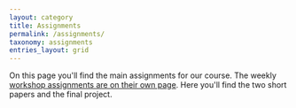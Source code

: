 ```yaml
---
layout: category
title: Assignments
permalink: /assignments/
taxonomy: assignments
entries_layout: grid
---
```


On this page you'll find the main assignments for our course. The weekly [workshop assignments are on their own page](/workshops). Here you'll find the two short papers and the final project.
